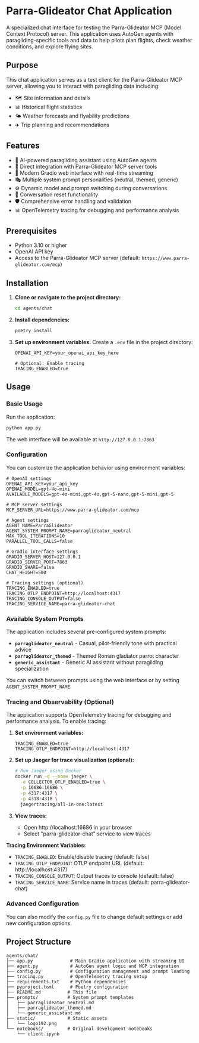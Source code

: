# Parra-Glideator Chat Application

A specialized chat interface for testing the Parra-Glideator MCP (Model Context Protocol) server. This application uses AutoGen agents with paragliding-specific tools and data to help pilots plan flights, check weather conditions, and explore flying sites.

## Purpose

This chat application serves as a test client for the Parra-Glideator MCP server, allowing you to interact with paragliding data including:
- 🗺️ Site information and details
- 📊 Historical flight statistics  
- 🌤️ Weather forecasts and flyability predictions
- ✈️ Trip planning and recommendations

## Features

- 🤖 AI-powered paragliding assistant using AutoGen agents
- 🔧 Direct integration with Parra-Glideator MCP server tools
- 🎨 Modern Gradio web interface with real-time streaming
- 🎭 Multiple system prompt personalities (neutral, themed, generic)
- ⚙️ Dynamic model and prompt switching during conversations
- 🔄 Conversation reset functionality
- 🛡️ Comprehensive error handling and validation
- 📊 OpenTelemetry tracing for debugging and performance analysis

## Prerequisites

- Python 3.10 or higher
- OpenAI API key
- Access to the Parra-Glideator MCP server (default: `https://www.parra-glideator.com/mcp`)

## Installation

1. **Clone or navigate to the project directory:**
   ```bash
   cd agents/chat
   ```

2. **Install dependencies:**
   ```bash 
   poetry install
   ```

3. **Set up environment variables:**
   Create a `.env` file in the project directory:
   ```env
   OPENAI_API_KEY=your_openai_api_key_here
   
   # Optional: Enable tracing
   TRACING_ENABLED=true
   ```

## Usage

### Basic Usage

Run the application:
```bash
python app.py
```

The web interface will be available at `http://127.0.0.1:7863`

### Configuration

You can customize the application behavior using environment variables:

```env
# OpenAI settings
OPENAI_API_KEY=your_api_key
OPENAI_MODEL=gpt-4o-mini
AVAILABLE_MODELS=gpt-4o-mini,gpt-4o,gpt-5-nano,gpt-5-mini,gpt-5

# MCP server settings
MCP_SERVER_URL=https://www.parra-glideator.com/mcp

# Agent settings
AGENT_NAME=ParraGlideator
AGENT_SYSTEM_PROMPT_NAME=parraglideator_neutral
MAX_TOOL_ITERATIONS=10
PARALLEL_TOOL_CALLS=false

# Gradio interface settings
GRADIO_SERVER_HOST=127.0.0.1
GRADIO_SERVER_PORT=7863
GRADIO_SHARE=false
CHAT_HEIGHT=500

# Tracing settings (optional)
TRACING_ENABLED=true
TRACING_OTLP_ENDPOINT=http://localhost:4317
TRACING_CONSOLE_OUTPUT=false
TRACING_SERVICE_NAME=parra-glideator-chat
```

### Available System Prompts

The application includes several pre-configured system prompts:

- **`parraglideator_neutral`** - Casual, pilot-friendly tone with practical advice
- **`parraglideator_themed`** - Themed Roman gladiator parrot character 
- **`generic_assistant`** - Generic AI assistant without paragliding specialization

You can switch between prompts using the web interface or by setting `AGENT_SYSTEM_PROMPT_NAME`.

### Tracing and Observability (Optional)

The application supports OpenTelemetry tracing for debugging and performance analysis. To enable tracing:

1. **Set environment variables:**
   ```env
   TRACING_ENABLED=true
   TRACING_OTLP_ENDPOINT=http://localhost:4317
   ```

2. **Set up Jaeger for trace visualization (optional):**
   ```bash
   # Run Jaeger using Docker
   docker run -d --name jaeger \
     -e COLLECTOR_OTLP_ENABLED=true \
     -p 16686:16686 \
     -p 4317:4317 \
     -p 4318:4318 \
     jaegertracing/all-in-one:latest
   ```

3. **View traces:**
   - Open http://localhost:16686 in your browser
   - Select "parra-glideator-chat" service to view traces

**Tracing Environment Variables:**
- `TRACING_ENABLED`: Enable/disable tracing (default: false)
- `TRACING_OTLP_ENDPOINT`: OTLP endpoint URL (default: http://localhost:4317)
- `TRACING_CONSOLE_OUTPUT`: Output traces to console (default: false)
- `TRACING_SERVICE_NAME`: Service name in traces (default: parra-glideator-chat)

### Advanced Configuration

You can also modify the `config.py` file to change default settings or add new configuration options.

## Project Structure

```
agents/chat/
├── app.py              # Main Gradio application with streaming UI
├── agent.py            # AutoGen agent logic and MCP integration  
├── config.py           # Configuration management and prompt loading
├── tracing.py          # OpenTelemetry tracing setup
├── requirements.txt    # Python dependencies
├── pyproject.toml      # Poetry configuration  
├── README.md          # This file
├── prompts/           # System prompt templates
│   ├── parraglideator_neutral.md
│   ├── parraglideator_themed.md
│   └── generic_assistant.md
├── static/            # Static assets
│   └── logo192.png
└── notebooks/         # Original development notebooks
    └── client.ipynb
```


